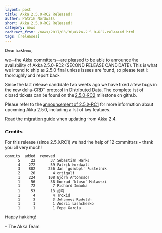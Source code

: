 ```yaml
---
layout: post
title: Akka 2.5.0-RC2 Released!
author: Patrik Nordwall
short: Akka 2.5.0-RC2 Released!
category: news
redirect_from: /news/2017/03/30/akka-2.5.0-RC2-released.html
tags: [releases]
---
```


Dear hakkers,

we—the Akka committers—are pleased to be able to announce the availability of Akka 2.5.0-RC2 (SECOND RELEASE CANDIDATE). This is what we intend to ship as 2.5.0 final unless issues are found, so please test it thoroughly and report back.

Since the last release candidate two weeks ago we have fixed a few bugs in the new delta-CRDT protocol in Distributed Data. The complete list of closed tickets can be found on the [2.5.0-RC2](https://github.com/akka/akka/milestone/108?closed=1) milestone on github.

Please refer to the [announcement of 2.5.0-RC1](https://akka.io/news/2017/03/17/akka-2.5.0-RC1-released.html) for more information about upcoming Akka 2.5.0, including a list of key features.

Read the [migration guide](https://doc.akka.io/docs/akka/2.5/project/migration-guide-2.4.x-2.5.x.html) when updating from Akka 2.4.

### Credits

For this release (since 2.5.0.RC1) we had the help of 12 committers – thank you all very much!

~~~
commits  added  removed
      5     22       37 Sebastian Harko
      4    272       59 Patrik Nordwall
      3    802      256 Jan `gosubpl` Pustelnik
      2     20        4 ortigali
      1    224      108 Björn Antonsson
      1     56       38 Konrad `ktoso` Malawski
      1     72        7 Richard Imaoka
      1     53       13 虎鸣
      1      4        4 Troxid
      1      3        3 Johannes Rudolph
      1      1        1 Andrii Lashchenko
      1      1        1 Pepe García
~~~

Happy hakking!

– The Akka Team
